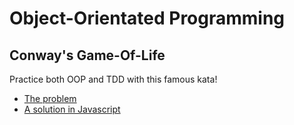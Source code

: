 # Object-Orientated Programming

## Conway's Game-Of-Life

Practice both OOP and TDD with this famous kata!

- [The problem](http://codingdojo.org/kata/GameOfLife/)
- [A solution in Javascript](https://github.com/andersondias/conway-game-of-life-javascript)

